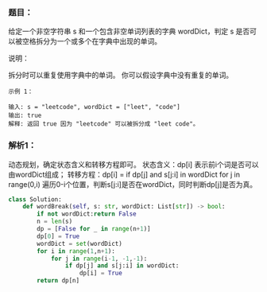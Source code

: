 ### 题目：
给定一个非空字符串 s 和一个包含非空单词列表的字典 wordDict，判定 s 是否可以被空格拆分为一个或多个在字典中出现的单词。

说明：

拆分时可以重复使用字典中的单词。
你可以假设字典中没有重复的单词。
```
示例 1：

输入: s = "leetcode", wordDict = ["leet", "code"]
输出: true
解释: 返回 true 因为 "leetcode" 可以被拆分成 "leet code"。
```

### 解析1：
动态规划，确定状态含义和转移方程即可。
状态含义：dp[i] 表示前i个词是否可以由wordDict组成；
转移方程：dp[i] = if dp[j] and s[j:i] in wordDict for j in range(0,i)
遍历0-i个位置，判断s[j:i]是否在wordDict，同时判断dp[j]是否为真。


```python
class Solution:
    def wordBreak(self, s: str, wordDict: List[str]) -> bool:
        if not wordDict:return False
        n = len(s)
        dp = [False for _ in range(n+1)]
        dp[0] = True
        wordDict = set(wordDict)
        for i in range(1,n+1):
            for j in range(i-1, -1,-1):
                if dp[j] and s[j:i] in wordDict:
                    dp[i] = True
        return dp[n]
```
